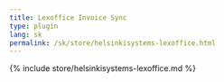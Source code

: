 ```yaml
---
title: Lexoffice Invoice Sync
type: plugin
lang: sk
permalink: /sk/store/helsinkisystems-lexoffice.html
---
```


{% include store/helsinkisystems-lexoffice.md %}
